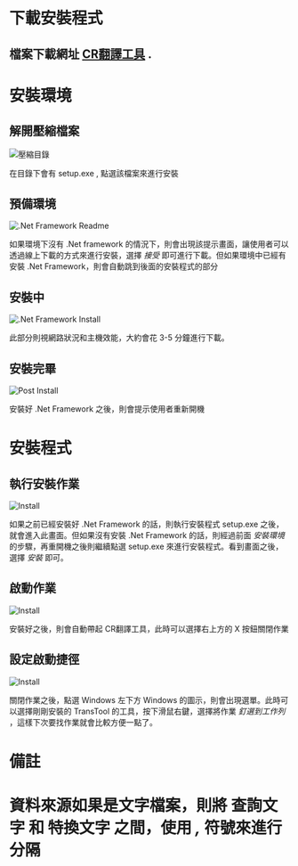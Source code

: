 # 下載安裝程式

## 檔案下載網址 [CR翻譯工具](CR翻譯工具.zip) .


# 安裝環境

## 解開壓縮檔案
![壓縮目錄](001.PNG)

在目錄下會有 setup.exe , 點選該檔案來進行安裝

## 預備環境
![.Net Framework Readme](002.PNG)

如果環境下沒有 .Net framework 的情況下，則會出現該提示畫面，讓使用者可以透過線上下載的方式來進行安裝，選擇 *接受* 即可進行下載。但如果環境中已經有安裝 .Net Framework，則會自動跳到後面的安裝程式的部分

## 安裝中
![.Net Framework Install](003.PNG)

此部分則視網路狀況和主機效能，大約會花 3-5 分鐘進行下載。

## 安裝完畢
![Post Install](004.PNG)

安裝好 .Net Framework 之後，則會提示使用者重新開機


# 安裝程式

## 執行安裝作業
![Install](010.PNG)

如果之前已經安裝好 .Net Framework 的話，則執行安裝程式 setup.exe 之後，就會進入此畫面。但如果沒有安裝 .Net Framework 的話，則經過前面 *安裝環境* 的步驟，再重開機之後則繼續點選 setup.exe 來進行安裝程式。看到畫面之後，選擇 *安裝* 即可。

## 啟動作業
![Install](011.PNG)

安裝好之後，則會自動帶起 CR翻譯工具，此時可以選擇右上方的 X 按鈕關閉作業

## 設定啟動捷徑
![Install](012.PNG)

關閉作業之後，點選 Windows 左下方 Windows 的圖示，則會出現選單。此時可以選擇剛剛安裝的 TransTool 的工具，按下滑鼠右鍵，選擇將作業 *釘選到工作列* ，這樣下次要找作業就會比較方便一點了。


# 備註

# 資料來源如果是文字檔案，則將 查詢文字 和 特換文字 之間，使用 *,* 符號來進行分隔
